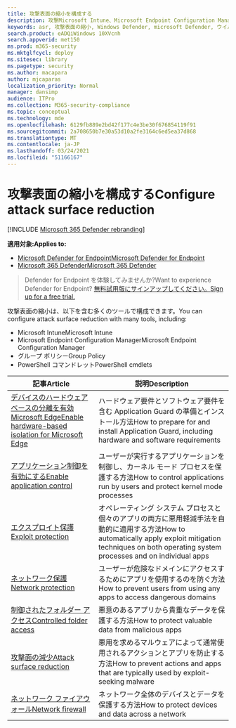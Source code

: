 ```yaml
---
title: 攻撃表面の縮小を構成する
description: 攻撃Microsoft Intune、Microsoft Endpoint Configuration Manager、PowerShell コマンドレット、およびグループ ポリシーを使用して、攻撃表面の縮小を構成します。
keywords: asr, 攻撃表面の縮小, Windows Defender, microsoft Defender, ウイルス対策, av
search.product: eADQiWindows 10XVcnh
search.appverid: met150
ms.prod: m365-security
ms.mktglfcycl: deploy
ms.sitesec: library
ms.pagetype: security
ms.author: macapara
author: mjcaparas
localization_priority: Normal
manager: dansimp
audience: ITPro
ms.collection: M365-security-compliance
ms.topic: conceptual
ms.technology: mde
ms.openlocfilehash: 6129fb889e2bd42f177c4e3be30f676854119f91
ms.sourcegitcommit: 2a708650b7e30a53d10a2fe3164c6ed5ea37d868
ms.translationtype: MT
ms.contentlocale: ja-JP
ms.lasthandoff: 03/24/2021
ms.locfileid: "51166167"
---
```

# <a name="configure-attack-surface-reduction"></a><span data-ttu-id="1fed8-104">攻撃表面の縮小を構成する</span><span class="sxs-lookup"><span data-stu-id="1fed8-104">Configure attack surface reduction</span></span>

[!INCLUDE [Microsoft 365 Defender rebranding](../../includes/microsoft-defender.md)]

<span data-ttu-id="1fed8-105">**適用対象:**</span><span class="sxs-lookup"><span data-stu-id="1fed8-105">**Applies to:**</span></span>
- [<span data-ttu-id="1fed8-106">Microsoft Defender for Endpoint</span><span class="sxs-lookup"><span data-stu-id="1fed8-106">Microsoft Defender for Endpoint</span></span>](https://go.microsoft.com/fwlink/p/?linkid=2154037)
- [<span data-ttu-id="1fed8-107">Microsoft 365 Defender</span><span class="sxs-lookup"><span data-stu-id="1fed8-107">Microsoft 365 Defender</span></span>](https://go.microsoft.com/fwlink/?linkid=2118804)

><span data-ttu-id="1fed8-108">Defender for Endpoint を体験してみませんか?</span><span class="sxs-lookup"><span data-stu-id="1fed8-108">Want to experience Defender for Endpoint?</span></span> [<span data-ttu-id="1fed8-109">無料試用版にサインアップしてください。</span><span class="sxs-lookup"><span data-stu-id="1fed8-109">Sign up for a free trial.</span></span>](https://www.microsoft.com/microsoft-365/windows/microsoft-defender-atp?ocid=docs-wdatp-assignaccess-abovefoldlink)

<span data-ttu-id="1fed8-110">攻撃表面の縮小は、以下を含む多くのツールで構成できます。</span><span class="sxs-lookup"><span data-stu-id="1fed8-110">You can configure attack surface reduction with many tools, including:</span></span>

* <span data-ttu-id="1fed8-111">Microsoft Intune</span><span class="sxs-lookup"><span data-stu-id="1fed8-111">Microsoft Intune</span></span>
* <span data-ttu-id="1fed8-112">Microsoft Endpoint Configuration Manager</span><span class="sxs-lookup"><span data-stu-id="1fed8-112">Microsoft Endpoint Configuration Manager</span></span>
* <span data-ttu-id="1fed8-113">グループ ポリシー</span><span class="sxs-lookup"><span data-stu-id="1fed8-113">Group Policy</span></span>
* <span data-ttu-id="1fed8-114">PowerShell コマンドレット</span><span class="sxs-lookup"><span data-stu-id="1fed8-114">PowerShell cmdlets</span></span>

<span data-ttu-id="1fed8-115">記事</span><span class="sxs-lookup"><span data-stu-id="1fed8-115">Article</span></span> | <span data-ttu-id="1fed8-116">説明</span><span class="sxs-lookup"><span data-stu-id="1fed8-116">Description</span></span>
-|-
[<span data-ttu-id="1fed8-117">デバイスのハードウェア ベースの分離を有効Microsoft Edge</span><span class="sxs-lookup"><span data-stu-id="1fed8-117">Enable hardware-based isolation for Microsoft Edge</span></span>](/windows/security/threat-protection/microsoft-defender-application-guard/install-md-app-guard) | <span data-ttu-id="1fed8-118">ハードウェア要件とソフトウェア要件を含む Application Guard の準備とインストール方法</span><span class="sxs-lookup"><span data-stu-id="1fed8-118">How to prepare for and install Application Guard, including hardware and software requirements</span></span>
[<span data-ttu-id="1fed8-119">アプリケーション制御を有効にする</span><span class="sxs-lookup"><span data-stu-id="1fed8-119">Enable application control</span></span>](/windows/security/threat-protection/windows-defender-application-control/windows-defender-application-control)|<span data-ttu-id="1fed8-120">ユーザーが実行するアプリケーションを制御し、カーネル モード プロセスを保護する方法</span><span class="sxs-lookup"><span data-stu-id="1fed8-120">How to control applications run by users and protect kernel mode processes</span></span>
[<span data-ttu-id="1fed8-121">エクスプロイト保護</span><span class="sxs-lookup"><span data-stu-id="1fed8-121">Exploit protection</span></span>](./enable-exploit-protection.md)|<span data-ttu-id="1fed8-122">オペレーティング システム プロセスと個々のアプリの両方に悪用軽減手法を自動的に適用する方法</span><span class="sxs-lookup"><span data-stu-id="1fed8-122">How to automatically apply exploit mitigation techniques on both operating system processes and on individual apps</span></span>
[<span data-ttu-id="1fed8-123">ネットワーク保護</span><span class="sxs-lookup"><span data-stu-id="1fed8-123">Network protection</span></span>](./enable-network-protection.md)|<span data-ttu-id="1fed8-124">ユーザーが危険なドメインにアクセスするためにアプリを使用するのを防ぐ方法</span><span class="sxs-lookup"><span data-stu-id="1fed8-124">How to prevent users from using any apps to access dangerous domains</span></span>
[<span data-ttu-id="1fed8-125">制御されたフォルダー アクセス</span><span class="sxs-lookup"><span data-stu-id="1fed8-125">Controlled folder access</span></span>](./enable-controlled-folders.md)|<span data-ttu-id="1fed8-126">悪意のあるアプリから貴重なデータを保護する方法</span><span class="sxs-lookup"><span data-stu-id="1fed8-126">How to protect valuable data from malicious apps</span></span>
[<span data-ttu-id="1fed8-127">攻撃面の減少</span><span class="sxs-lookup"><span data-stu-id="1fed8-127">Attack surface reduction</span></span>](./enable-attack-surface-reduction.md)|<span data-ttu-id="1fed8-128">悪用を求めるマルウェアによって通常使用されるアクションとアプリを防止する方法</span><span class="sxs-lookup"><span data-stu-id="1fed8-128">How to prevent actions and apps that are typically used by exploit-seeking malware</span></span>
[<span data-ttu-id="1fed8-129">ネットワーク ファイアウォール</span><span class="sxs-lookup"><span data-stu-id="1fed8-129">Network firewall</span></span>](/windows/security/threat-protection/windows-firewall/windows-firewall-with-advanced-security-deployment-guide)|<span data-ttu-id="1fed8-130">ネットワーク全体のデバイスとデータを保護する方法</span><span class="sxs-lookup"><span data-stu-id="1fed8-130">How to protect devices and data across a network</span></span>

